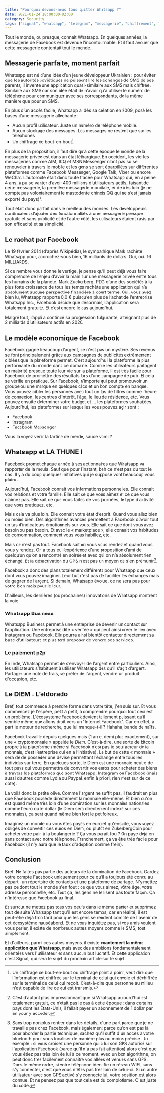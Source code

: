 ```yaml
---
title: "Pourquoi devons-nous tous quitter Whatsapp ?"
date: 2021-01-24T18:00:00+02:00
category: Security
tags: ["signal", "whatsapp", "telegram", "messagerie", "chiffrement", "monopole", "internet"]
---
```


Tout le monde, ou presque, connait Whatsapp. En quelques années, la messagerie de Facebook est devenue l’incontournable. Et il faut avouer que cette messagerie contentait tout le monde.

## Messagerie parfaite, moment parfait

Whatsapp est né d’une idée d’un jeune développeur Ukrainien : pour éviter que les autorités soviétiques ne puissent lire les échanges de SMS de ses parents, il invente une application quasi-similaire aux SMS mais chiffrée. Similaire aux SMS car son idée était de n’avoir qu’à utiliser le numéro de téléphone pour communiquer avec ses correspondants, de la même manière que pour un SMS.

En plus d’un accès facile, Whatsapp a, dès sa création en 2009, posé les bases d’une messagerie alléchante :

-	Aucun profil utilisateur. Juste un numéro de téléphone mobile.
-	Aucun stockage des messages. Les messages ne restent que sur les téléphones
-	Un chiffrage de bout-en-bout[^1]

En plus de la proposition, il faut dire qu’à cette époque le monde de la messagerie privée est dans un état léthargique. En occident, les vieilles messageries comme AIM, ICQ et MSN Messenger n’ont pas su se renouveler à travers le mobile et les gens se sont éparpillées sur différentes plateformes comme Facebook Messenger, Google Talk, Viber ou encore WeChat.
L’autoroute était donc toute tracée pour Whatsapp qui, en à peine 4 ans, à pu se vanter d’avoir 400 millions d’utilisateurs actifs, faisant de cette messagerie, la première messagerie mondiale, et de très loin (je ne compte pas volontairement le mastodonte chinois QQ qui ne s’est jamais exporté du pays)[^2].

Tout était donc parfait dans le meilleur des mondes. Les développeurs continuaient d’ajouter des fonctionnalités à une messagerie presque gratuite et sans publicité et de l’autre côté, les utilisateurs étaient ravis par son efficacité et sa simplicité.

## Le rachat par Facebook

Le 19 février 2014 (d’après Wikipédia), le sympathique Mark rachète Whatsapp pour, accrochez-vous bien, 16 milliards de dollars. Oui, oui. 16 MILLIARDS.

Si ce nombre vous donne le vertige, je pense qu’il peut déjà vous faire comprendre de l’enjeu d’avoir la main sur une messagerie privée entre tous les humains de la planète. Mark Zuckerberg, PDG d’une des sociétés à la plus forte croissance de tous les temps rachète une application qui n’a absolument aucune perspective financière à court terme. Oui, vous avez bien lu, Whatsapp rapporte 0,0 € puisqu’en plus de l’achat de l’entreprise Whatsapp Inc., Facebook décide que désormais, l’application sera totalement gratuite. Et c’est encore le cas aujourd’hui.

Malgré tout, l’appli a continué sa progression fulgurante, atteignant plus de 2 milliards d’utilisateurs actifs en 2020.

## Le modèle économique de Facebook

Facebook gagne beaucoup d’argent, ce n’est pas un mystère. Ses revenus se font principalement grâce aux campagnes de publicités extrêmement ciblées que la plateforme permet. C’est aujourd’hui la plateforme la plus performante du monde dans ce domaine. Comme les utilisateurs partagent en majorité presque toute leur vie sur la plateforme, il est très facile pour Facebook de promettre des résultats lors d’une campagne de pub. Et cela se vérifie en pratique. Sur Facebook, n’importe qui peut promouvoir un groupe ou une marque en quelques clics et un bon compte en banque. Vous pouvez cibler les personnes avec tout un tas de filtres comme l’heure de connexion, les centres d’intérêt, l’âge, le lieu de résidence, etc. Vous pouvez ensuite déterminer votre budget et … les plateformes souhaitées.
Aujourd’hui, les plateformes sur lesquelles vous pouvez agir sont :

-	Facebook
-	Instagram
-	Facebook Messenger

Vous la voyez venir la tartine de merde, sauce vomi ?

## Whatsapp et LA THUNE !

Facebook promet chaque année à ses actionnaires que Whatsapp va rapporter de la moula. Sauf que pour l’instant, bah ce n’est pas du tout le cas. Il y a du coup quelques initiatives qui je suppose vont beaucoup vous plaire.

Aujourd’hui, Facebook connait vos informations personnelles. Elle connait vos relations et votre famille. Elle sait ce que vous aimez et ce que vous n’aimez pas. Elle sait ce que vous faites de vos journées, le type d’activité que vous pratiquez, etc.

Mais cela va plus loin. Elle connait votre état d’esprit. Quand vous allez bien ou moins bien. Des algorithmes avancés permettent à Facebook d’avoir tout un tas d’indicateurs émotionnels sur vous. Elle sait ce que dont vous avez besoin ou pas besoin. Et avec le « marketplace », elle connait vos habitudes de consommation, comment vous vous habillez, etc.

Mais ce n’est pas tout. Facebook sait où vous vous rendez et quand vous vous y rendez. On a tous eu l’expérience d’une proposition d’ami de quelqu’un qu’on a rencontré en soirée et avec qui on n’a absolument rien échangé. Et la désactivation du GPS n'est pas un moyen de s'en prémunir[^3].

Facebook a donc des plans totalement différents pour Whatsapp que ceux dont vous pouvez imaginer. Leur but n’est pas de faciliter les échanges mais de gagner de l’argent. Si demain, Whatsapp évolue, ce ne sera pas pour votre bien mais pour le leur.

D'ailleurs, les dernières (ou prochaines) innovations de Whatsapp montrent la voie :

### Whatsapp Business

Whatsapp Business permet à une entreprise de devenir un contact sur l’application. Une entreprise dite « vérifée » qui peut ainsi créer le lien avec Instagram ou Facebook. Elle pourra ainsi bientôt contacter directement sa base d’utilisateurs et plus tard proposer de vendre ses services.

### Le paiement p2p

En Inde, Whatsapp permet de s’envoyer de l’argent entre particuliers. Ainsi, les utilisateurs s’habituent à utiliser Whatsapp dès qu’il s’agit d’argent. Partager une note de frais, se prêter de l'argent, vendre un produit d'occasion, etc.

## Le DIEM : L’eldorado

Bref, tout commence à prendre forme dans votre tête, j'en suis sur. Et vous commencez je l'espère, petit à petit, à comprendre pourquoi tout ceci est un problème. L'écosystème Facebook devient tellement puissant qu'il semble même que allons droit vers un "Internet Facebook". Car en effet, à part le moteur de recherche, que lui manque-t-il ? Hahaha, bande de naïfs.

Facebook travaille depuis quelques mois (1 an et demi plus exactement), sur une « cryptomonnaie » appelée le *Diem*. C’est-à-dire, une sorte de bitcoin propre à la plateforme (même si Facebook n’est pas le seul acteur de la monnaie, c’est l’entreprise qui en a l’initiative). Le but de cette « monnaie » sera de de posséder une devise permettant l’échange entre tous les individus sur terre. En quelques sorte, le Diem est une monnaie neutre de tout pays qui vous permettra de convertir vos euros pour acheter des biens à travers les plateformes que sont Whatsapp, Instagram ou Facebook (mais aussi d’autres comme Lydia ou Paypal, enfin à priori, rien n’est sur de ce côté).

La voilà donc la petite olive. Comme l'argent ne suffit pas, il faudrait en plus que Facebook possède directement la monnaie elle-même. Et bien qu'on est quand même très loin d'une domination sur les monnaies nationales comme l'euro ou le dollar (le Diem sera directement indexé sur ces monnaies), ça sent quand même bien fort le pet foireux.

Imaginez un monde ou vous êtes payés en euro et qu'ensuite, vous soyez obligés de convertir ces euros en Diem, ou plutôt en ZukerbergCoin pour acheter votre pain à la boulangerie ? Ça vous parait fou ? On paye déjà en sans contact avec notre téléphone. Franchement, ça va être très facile pour Facebook (il n'y aura que le taux d'adoption comme frein).

## Conclusion

Bref. Ne faites pas partie des acteurs de la domination de Facebook. Gardez votre compte Facebook uniquement pour ce qu'il a toujours été conçu au départ : un répertoire de contacts et une plateforme de partage. N'y mettez pas ce dont tout le monde s'en fout : ce que vous aimez, vôtre âge, votre adresse personnelle, etc. Tout ça, les gens ne le lisent pas toute façon. Ça n'intéresse que Facebook au final.

Et surtout ne mettez pas tous vos oeufs dans le même panier et supprimez tout de suite Whatsapp tant qu'il est encore temps, car en réalité, il est peut-être déjà trop tard pour que les gens se rendent compte de l'avenir de cet écosystème nauséabond. Et ne vous inquiétez pas, si vos amis veulent vous parler, il existe de nombreux autres moyens comme le SMS, tout simplement.

Et d'ailleurs, parmi ces autres moyens, il existe **exactement la même application que Whatsapp**, mais avec des ambitions fondamentalement orientées vers l'utilisateur et sans aucun but lucratif. Et cette application c'est Signal, qui sera le sujet du prochain article sur le sujet.

[^1]: Un chiffrage de bout-en-bout ou chiffrage point à point, veut dire que l’information est chiffrée sur le terminal de celui qui envoie et déchiffrée sur le terminal de celui qui reçoit. C’est-à-dire que personne au milieu n’est capable de lire ce qui est transmis.

[^2]: C’est d’autant plus impressionnant que si Whatsapp aujourd’hui est totalement gratuit, ce n’était pas le cas à cette époque : dans certains pays dont les États-Unis, il fallait payer un abonnement de 1 dollar par an pour y accéder.

[^3]:Sans trop non plus rentrer dans les détails, d'une part parce que je ne travaille pas chez Facebook, mais également parce qu'on est pas là pour aborder la partie technique, sachez qu'il suffit d'un accès à votre bluetooth pour vous localiser de manière plus ou moins précise. Un exemple : si vous croisez une personne qui a lui son GPS autorisé sur l'application Facebook (parce qu'il n'a pas fait attention) alors c'est que vous étiez pas très loin de lui à ce moment. Avec un bon algorithme, on peut donc très facilement connaître vos allées et venues sans GPS. Dans le même ordre, si votre téléphone identifie un réseau WIFI, sans s'y connecter, c'est que vous n'êtes pas très loin de celui-ci. Si un autre utilisateur avec son GPS activé s'y connecte lui, votre position est alors connue. Et ne pensez pas que tout cela est du complotisme. C'est juste du code.